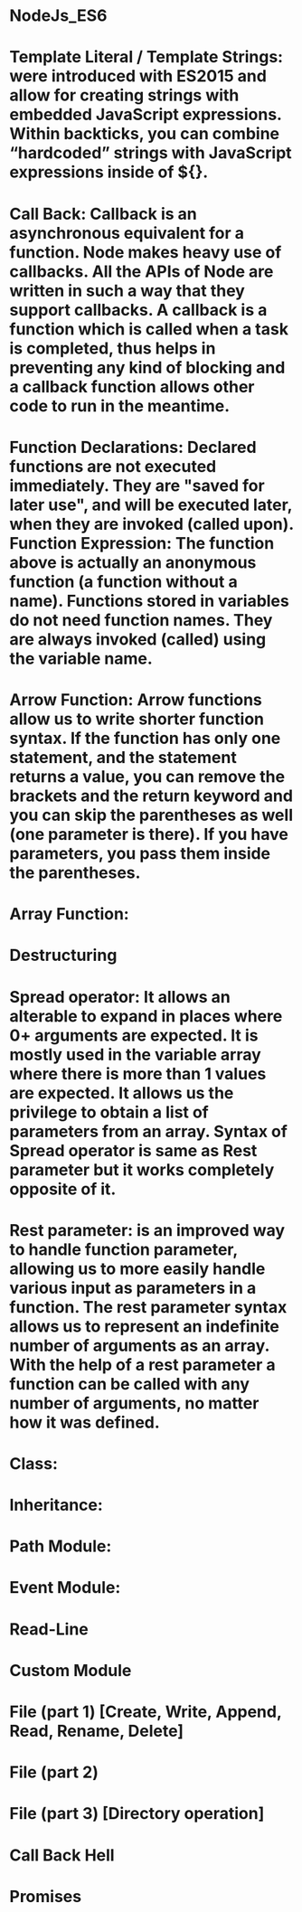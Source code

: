 # NodeJs_ES6

Template Literal / Template Strings: were introduced with ES2015 and allow for creating strings with embedded JavaScript expressions. Within backticks, you can combine “hardcoded” strings with JavaScript expressions inside of ${}.
======================================================================
Call Back: Callback is an asynchronous equivalent for a function. Node makes heavy use of callbacks. All the APIs of Node are written in such a way that they support callbacks. A callback is a function which is called when a task is completed, thus helps in preventing any kind of blocking and a callback function allows other code to run in the meantime.
======================================================================
Function Declarations: Declared functions are not executed immediately. They are "saved for later use", and will be executed later, when they are invoked (called upon). Function Expression: The function above is actually an anonymous function (a function without a name). Functions stored in variables do not need function names. They are always invoked (called) using the variable name.
======================================================================
Arrow Function: Arrow functions allow us to write shorter function syntax. If the function has only one statement, and the statement returns a value, you can remove the brackets and the return keyword and you can skip the parentheses as well (one parameter is there). If you have parameters, you pass them inside the parentheses.
======================================================================
Array Function:
======================================================================
Destructuring
======================================================================
Spread operator: It allows an alterable to expand in places where 0+ arguments are expected. It is mostly used in the variable array where there is more than 1 values are expected. It allows us the privilege to obtain a list of parameters from an array. Syntax of Spread operator is same as Rest parameter but it works completely opposite of it. 
======================================================================
Rest parameter: is an improved way to handle function parameter, allowing us to more easily handle various input as parameters in a function. The rest parameter syntax allows us to represent an indefinite number of arguments as an array. With the help of a rest parameter a function can be called with any number of arguments, no matter how it was defined.
======================================================================
Class:
======================================================================
Inheritance:
======================================================================
Path Module: 
======================================================================
Event Module: 
======================================================================
Read-Line
======================================================================
Custom Module
======================================================================
File (part 1) [Create, Write,  Append, Read, Rename, Delete] 
======================================================================
File (part 2)
======================================================================
File (part 3) [Directory operation]
======================================================================
Call Back Hell
======================================================================
Promises
======================================================================
